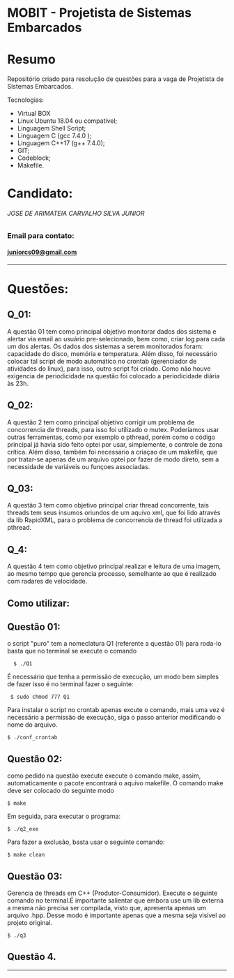 MOBIT - Projetista de Sistemas Embarcados
==============================================================

# Resumo
Repositório criado para resolução de questões para a vaga de Projetista de Sistemas Embarcados.

Tecnologias:
*   Virtual BOX
*   Linux Ubuntu 18.04 ou compatível;
*   Linguagem Shell Script;
*   Linguagem C (gcc 7.4.0 );
*	Linguagem C\+\+17 (g++ 7.4.0);
*	GIT;
*   Codeblock;
*   Makefile.

# Candidato:
###### JOSE DE ARIMATEIA CARVALHO SILVA JUNIOR

### Email para contato: 
#### juniorcs09@gmail.com
---------
# Questões:
## Q_01:
A questão 01 tem como principal objetivo monitorar dados dos sistema e alertar via email ao usuário pre-selecionado, bem como, criar log para cada um dos alertas. Os dados dos sistemas a serem monitorados foram: capacidade do disco, memória e temperatura. Além disso, foi necessário colocar tal script de modo automático no crontab (gerenciador de atividades do linux), para isso, outro script foi criado. Como não houve exigencia de periodicidade na questão foi colocado a periodicidade diária às 23h.

## Q_02:
A questão 2 tem como principal objetivo corrigir um problema de concorrencia de threads, para isso foi utilizado o mutex. Poderíamos usar outras ferramentas, como por exemplo o pthread, porém como o código principal já havia sido feito optei por usar, simplemente, o controle de zona crítica. Além disso, também foi necessario a criaçao de um makefile, que por tratar-se apenas de um arquivo optei por fazer de modo direto, sem a necessidade de variáveis ou funçoes associadas.

## Q_03:
A questão 3 tem como objetivo principal criar thread concorrente, tais threads tem seus insumos oriundos de um aquivo xml, que foi lido através da lib RapidXML, para o problema de concorrencia de thread foi utilizada a pthread. 
    

## Q_4:
A questão 4 tem como objetivo principal realizar e leitura de uma imagem, ao mesmo tempo que gerencia processo, semelhante ao que é realizado com radares de velocidade. 


## Como utilizar:

## Questão 01:
o script "puro" tem a nomeclatura Q1 (referente a questão 01) para roda-lo basta que no terminal se execute o comando 

      $ ./Q1 

É necessário que tenha a permissão de execução, um modo bem simples de fazer isso é no terminal fazer o seguinte:

     $ sudo chmod 777 Q1

Para instalar o script no crontab apenas excute o comando, mais uma vez é necessário a permissão de execução, siga o passo anterior modificando o nome do arquivo.

    $ ./conf_crontab

## Questão 02:
como pedido na questão execute execute o comando make, assim, automaticamente o pacote encontrará o aquivo makefile. O comando make deve ser colocado do seguinte modo

    $ make

Em seguida, para executar o programa:

    $ ./q2_exe

Para fazer a exclusão, basta usar o seguinte comando:

    $ make clean

## Questão 03: 
Gerencia de threads em C++ (Produtor-Consumidor). Execute o seguinte comando no terminal.É importante salientar que embora use um lib externa a mesma não precisa ser compilada, visto que, apresenta apenas um arquivo .hpp. Desse modo é importante apenas que a mesma seja visível ao projeto original.

    $ ./q3

    
## Questão 4. 

---------

